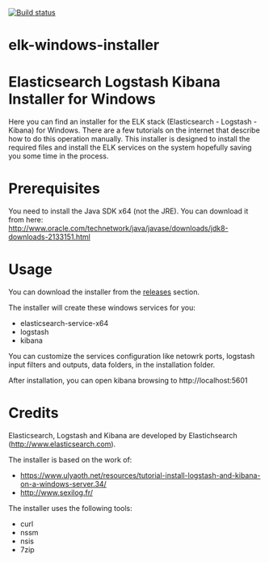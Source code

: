 [![Build status](https://ci.appveyor.com/api/projects/status/5y1w99hoscil3xql?svg=true)](https://ci.appveyor.com/project/gigi81/elk-windows-installer)

# elk-windows-installer
Elasticsearch Logstash Kibana Installer for Windows
============

Here you can find an installer for the ELK stack (Elasticsearch - Logstash - Kibana) for Windows.
There are a few tutorials on the internet that describe how to do this operation manually.
This installer is designed to install the required files and install the ELK services on the system hopefully saving you some time in the process.

Prerequisites
============

You need to install the Java SDK x64 (not the JRE). You can download it from here: http://www.oracle.com/technetwork/java/javase/downloads/jdk8-downloads-2133151.html

Usage
============
You can download the installer from the [releases](https://github.com/gigi81/elk-windows-installer/releases) section.

The installer will create these windows services for you:
- elasticsearch-service-x64
- logstash
- kibana

You can customize the services configuration like netowrk ports, logstash input filters and outputs, data folders, in the installation folder.

After installation, you can open kibana browsing to http://localhost:5601

Credits
============

Elasticsearch, Logstash and Kibana are developed by Elastichsearch (http://www.elasticsearch.com).

The installer is based on the work of:
- https://www.ulyaoth.net/resources/tutorial-install-logstash-and-kibana-on-a-windows-server.34/
- http://www.sexilog.fr/

The installer uses the following tools:
- curl
- nssm
- nsis
- 7zip
